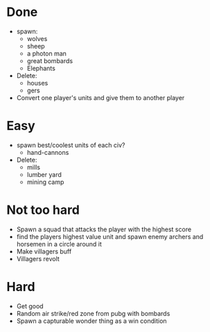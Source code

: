 # Done
* spawn:
  * wolves
  * sheep
  * a photon man
  * great bombards
  * Elephants
* Delete:
  * houses
  * gers
* Convert one player's units and give them to another player

# Easy
* spawn best/coolest units of each civ?
  * hand-cannons
* Delete:
  * mills
  * lumber yard
  * mining camp
  

# Not too hard
* Spawn a squad that attacks the player with the highest score
* find the players highest value unit and spawn enemy archers and horsemen in a circle around it
* Make villagers buff
* Villagers revolt

# Hard
* Get good
* Random air strike/red zone from pubg with bombards
* Spawn a capturable wonder thing as a win condition